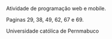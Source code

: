 Atividade de programação web e mobile. 

Paginas 29, 38, 49, 62, 67 e 69.

Universidade católica de Pernmabuco
